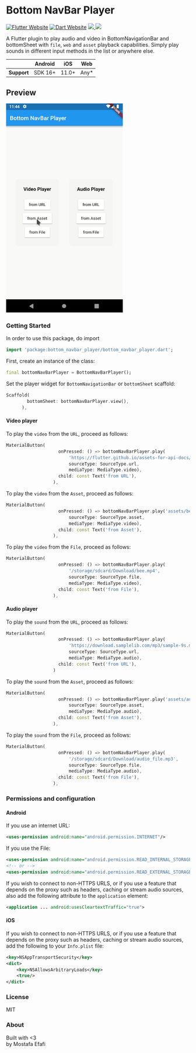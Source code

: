# Bottom NavBar Player

<a href="https://flutter.dev/"><img src="https://img.shields.io/badge/flutter-website-deepskyblue.svg" alt="Flutter Website"></a>
<a href="https://dart.dev"><img src="https://img.shields.io/badge/dart-website-deepskyblue.svg" alt="Dart Website"></a>
<a href="https://developer.android.com" style="pointer-events: stroke;" target="_blank">
<img src="https://img.shields.io/badge/platform-Android-deepskyblue">
</a>
<a href="https://developer.apple.com/ios/" style="pointer-events: stroke;" target="_blank">
<img src="https://img.shields.io/badge/platform-iOS-deepskyblue">
</a>

A Flutter plugin to play audio and video in BottomNavigationBar and bottomSheet with `file`, `web` and `asset` playback capabilities.
Simply play sounds in different input methods in the list or anywhere else.

|             | Android | iOS   | Web   |
|-------------|---------|-------|-------|
| **Support** | SDK 16+ | 11.0+ | Any\* |


## Preview
![](demo.gif)

### Getting Started
In order to use this package, do import
```dart
import 'package:bottom_navbar_player/bottom_navbar_player.dart';
```
First, create an instance of the class:
```dart
final bottomNavBarPlayer = BottomNavBarPlayer();
```

Set the player widget for `BottomNavigationBar` or `bottomSheet` scaffold:
```dart
Scaffold(
        bottomSheet: bottomNavBarPlayer.view(),
      ),
```   

#### Video player
To play the `video` from the `URL`, proceed as follows:
```dart
MaterialButton(
                    onPressed: () => bottomNavBarPlayer.play(
                        'https://flutter.github.io/assets-for-api-docs/assets/videos/bee.mp4',
                        sourceType: SourceType.url,
                        mediaType: MediaType.video),
                    child: const Text('from URL'),
                  ),
```

To play the `video` from the `Asset`, proceed as follows:
```dart
MaterialButton(
                    onPressed: () => bottomNavBarPlayer.play('assets/bee.mp4',
                        sourceType: SourceType.asset,
                        mediaType: MediaType.video),
                    child: const Text('from Asset'),
                  ),
```

To play the `video` from the `File`, proceed as follows:
```dart
MaterialButton(
                    onPressed: () => bottomNavBarPlayer.play(
                        '/storage/sdcard/Download/bee.mp4',
                        sourceType: SourceType.file,
                        mediaType: MediaType.video),
                    child: const Text('from File'),
                  ),
```


#### Audio player
To play the `sound` from the `URL`, proceed as follows:
```dart
MaterialButton(
                    onPressed: () => bottomNavBarPlayer.play(
                        'https://download.samplelib.com/mp3/sample-9s.mp3',
                        sourceType: SourceType.url,
                        mediaType: MediaType.audio),
                    child: const Text('from URL'),
                  )
```

To play the `sound` from the `Asset`, proceed as follows:
```dart
MaterialButton(
                    onPressed: () => bottomNavBarPlayer.play('assets/audio.mp3',
                        sourceType: SourceType.asset,
                        mediaType: MediaType.audio),
                    child: const Text('from Asset'),
                  ),
```

To play the `sound` from the `File`, proceed as follows:
```dart
MaterialButton(
                    onPressed: () => bottomNavBarPlayer.play(
                        '/storage/sdcard/Download/audio_file.mp3',
                        sourceType: SourceType.file,
                        mediaType: MediaType.audio),
                    child: const Text('from File'),
                  ),
```


### Permissions and configuration

#### Android
If you use an internet URL:
```xml
<uses-permission android:name="android.permission.INTERNET"/>
```

If you use the File:
```xml
<uses-permission android:name="android.permission.READ_INTERNAL_STORAGE"/>
<!-- or -->
<uses-permission android:name="android.permission.READ_EXTERNAL_STORAGE"/>
```
If you wish to connect to non-HTTPS URLS, or if you use a feature that depends on the proxy such as headers, caching or stream audio sources, also add the following attribute to the `application` element:
```xml
<application ... android:usesCleartextTraffic="true">
```
#### iOS

If you wish to connect to non-HTTPS URLS, or if you use a feature that depends on the proxy such as headers, caching or stream audio sources, add the following to your `Info.plist` file:

```xml
<key>NSAppTransportSecurity</key>
<dict>
    <key>NSAllowsArbitraryLoads</key>
    <true/>
</dict>
```


### License
MIT

### About
Built with <3   
by Mostafa Efafi  
